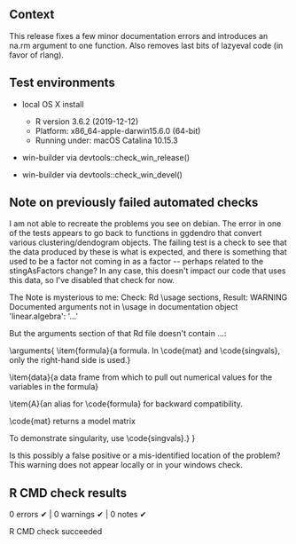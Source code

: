 ## Context

This release fixes a few minor documentation errors and introduces an na.rm
argument to one function. Also removes last bits of lazyeval code (in favor of
rlang).


## Test environments

* local OS X install
  * R version 3.6.2 (2019-12-12)
  * Platform: x86_64-apple-darwin15.6.0 (64-bit)
  * Running under: macOS Catalina 10.15.3
  
* win-builder via devtools::check_win_release()
* win-builder via devtools::check_win_devel()

## Note on previously failed automated checks

I am not able to recreate the problems you see on debian.  The error in one of the tests
appears to go back to functions in ggdendro that convert various clustering/dendogram
objects.  The failing test is a check to see that the data produced by these is what
is expected, and there is something that used to be a factor not coming in as a factor --
perhaps related to the stingAsFactors change? In any case, this doesn't impact our code
that uses this data, so I've disabled that check for now.

The Note is mysterious to me: 
Check: Rd \usage sections, Result: WARNING
  Documented arguments not in \usage in documentation object 'linear.algebra':
    '...'

But the arguments section of that Rd file doesn't contain ...:

\arguments{
\item{formula}{a formula.  In \code{mat} and \code{singvals},
only the right-hand side is used.}

\item{data}{a data frame from which to pull out numerical values
for the variables in the formula}

\item{A}{an alias for \code{formula} for backward compatibility.

\code{mat} returns a model matrix

To demonstrate singularity, use \code{singvals}.}
}

Is this possibly a false positive or a mis-identified location of the problem?  This warning
does not appear locally or in your windows check.


## R CMD check results

0 errors ✔ | 0 warnings ✔ | 0 notes ✔

R CMD check succeeded




